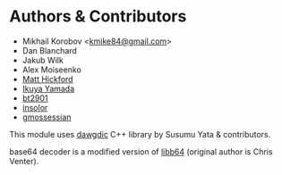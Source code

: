 # Authors & Contributors

- Mikhail Korobov \<kmike84@gmail.com\>
- Dan Blanchard
- Jakub Wilk
- Alex Moiseenko
- [Matt Hickford](https://github.com/matt-hickford)
- [Ikuya Yamada](https://github.com/ikuyamada)
- [bt2901](https://github.com/bt2901)
- [insolor](https://github.com/insolor)
- [gmossessian](https://github.com/gmossessian)

This module uses [dawgdic](https://code.google.com/p/dawgdic/) C++
library by Susumu Yata & contributors.

base64 decoder is a modified version of
[libb64](http://libb64.sourceforge.net/) (original author is Chris
Venter).
